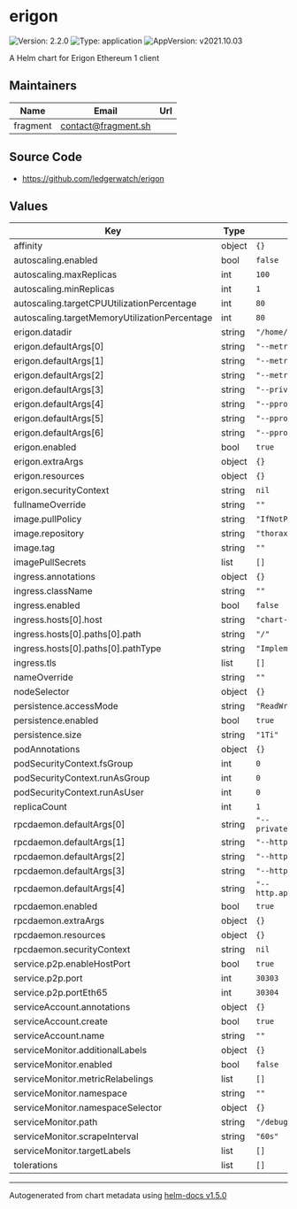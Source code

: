# erigon

![Version: 2.2.0](https://img.shields.io/badge/Version-2.2.0-informational?style=flat-square) ![Type: application](https://img.shields.io/badge/Type-application-informational?style=flat-square) ![AppVersion: v2021.10.03](https://img.shields.io/badge/AppVersion-v2021.10.03-informational?style=flat-square)

A Helm chart for Erigon Ethereum 1 client

## Maintainers

| Name | Email | Url |
| ---- | ------ | --- |
| fragment | contact@fragment.sh |  |

## Source Code

* <https://github.com/ledgerwatch/erigon>

## Values

| Key | Type | Default | Description |
|-----|------|---------|-------------|
| affinity | object | `{}` |  |
| autoscaling.enabled | bool | `false` |  |
| autoscaling.maxReplicas | int | `100` |  |
| autoscaling.minReplicas | int | `1` |  |
| autoscaling.targetCPUUtilizationPercentage | int | `80` |  |
| autoscaling.targetMemoryUtilizationPercentage | int | `80` |  |
| erigon.datadir | string | `"/home/erigon/.local/share/erigon"` |  |
| erigon.defaultArgs[0] | string | `"--metrics"` |  |
| erigon.defaultArgs[1] | string | `"--metrics.addr=0.0.0.0"` |  |
| erigon.defaultArgs[2] | string | `"--metrics.port=6060"` |  |
| erigon.defaultArgs[3] | string | `"--private.api.addr=0.0.0.0:9090"` |  |
| erigon.defaultArgs[4] | string | `"--pprof"` |  |
| erigon.defaultArgs[5] | string | `"--pprof.addr=0.0.0.0"` |  |
| erigon.defaultArgs[6] | string | `"--pprof.port=6061"` |  |
| erigon.enabled | bool | `true` |  |
| erigon.extraArgs | object | `{}` |  |
| erigon.resources | object | `{}` |  |
| erigon.securityContext | string | `nil` |  |
| fullnameOverride | string | `""` |  |
| image.pullPolicy | string | `"IfNotPresent"` |  |
| image.repository | string | `"thorax/erigon"` |  |
| image.tag | string | `""` |  |
| imagePullSecrets | list | `[]` |  |
| ingress.annotations | object | `{}` |  |
| ingress.className | string | `""` |  |
| ingress.enabled | bool | `false` |  |
| ingress.hosts[0].host | string | `"chart-example.local"` |  |
| ingress.hosts[0].paths[0].path | string | `"/"` |  |
| ingress.hosts[0].paths[0].pathType | string | `"ImplementationSpecific"` |  |
| ingress.tls | list | `[]` |  |
| nameOverride | string | `""` |  |
| nodeSelector | object | `{}` |  |
| persistence.accessMode | string | `"ReadWriteOnce"` |  |
| persistence.enabled | bool | `true` |  |
| persistence.size | string | `"1Ti"` |  |
| podAnnotations | object | `{}` |  |
| podSecurityContext.fsGroup | int | `0` |  |
| podSecurityContext.runAsGroup | int | `0` |  |
| podSecurityContext.runAsUser | int | `0` |  |
| replicaCount | int | `1` |  |
| rpcdaemon.defaultArgs[0] | string | `"--private.api.addr=localhost:9090"` |  |
| rpcdaemon.defaultArgs[1] | string | `"--http.addr=0.0.0.0"` |  |
| rpcdaemon.defaultArgs[2] | string | `"--http.corsdomain=\"*\""` |  |
| rpcdaemon.defaultArgs[3] | string | `"--http.vhosts=\"*\""` |  |
| rpcdaemon.defaultArgs[4] | string | `"--http.api=\"eth,erigon,net,web3\""` |  |
| rpcdaemon.enabled | bool | `true` |  |
| rpcdaemon.extraArgs | object | `{}` |  |
| rpcdaemon.resources | object | `{}` |  |
| rpcdaemon.securityContext | string | `nil` |  |
| service.p2p.enableHostPort | bool | `true` |  |
| service.p2p.port | int | `30303` |  |
| service.p2p.portEth65 | int | `30304` |  |
| serviceAccount.annotations | object | `{}` |  |
| serviceAccount.create | bool | `true` |  |
| serviceAccount.name | string | `""` |  |
| serviceMonitor.additionalLabels | object | `{}` |  |
| serviceMonitor.enabled | bool | `false` |  |
| serviceMonitor.metricRelabelings | list | `[]` |  |
| serviceMonitor.namespace | string | `""` |  |
| serviceMonitor.namespaceSelector | object | `{}` |  |
| serviceMonitor.path | string | `"/debug/metrics/prometheus"` |  |
| serviceMonitor.scrapeInterval | string | `"60s"` |  |
| serviceMonitor.targetLabels | list | `[]` |  |
| tolerations | list | `[]` |  |

----------------------------------------------
Autogenerated from chart metadata using [helm-docs v1.5.0](https://github.com/norwoodj/helm-docs/releases/v1.5.0)
